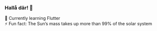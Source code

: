 ### Hallå där! 👋

🔭 Currently learning Flutter  
⚡ Fun fact: The Sun’s mass takes up more than 99% of the solar system  
